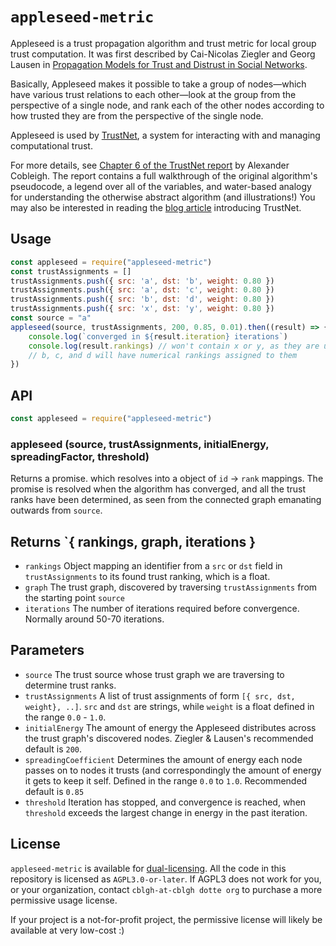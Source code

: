 # `appleseed-metric`
Appleseed is a trust propagation algorithm and trust metric for local group trust computation. It was first described by Cai-Nicolas Ziegler and Georg Lausen in [Propagation Models for Trust and Distrust in Social Networks](https://link.springer.com/article/10.1007/s10796-005-4807-3).

Basically, Appleseed makes it possible to take a group of nodes—which have various trust relations to each other—look at the group from the perspective of a single node, and rank each of the other nodes according to how trusted they are from the perspective of the single node. 

Appleseed is used by [TrustNet](https://github.com/cblgh/trustnet), a system for interacting with and managing computational trust.

For more details, see [Chapter 6 of the TrustNet report](https://cblgh.org/dl/trustnet-cblgh.pdf#section.6.1) by Alexander Cobleigh. The report contains a full walkthrough of the original algorithm's pseudocode, a legend over all of the variables, and water-based analogy for understanding the otherwise abstract algorithm (and illustrations!) You may also be interested in reading the [blog article](https://cblgh.org/articles/trustnet.html) introducing TrustNet.

## Usage
```javascript
const appleseed = require("appleseed-metric")
const trustAssignments = []
trustAssignments.push({ src: 'a', dst: 'b', weight: 0.80 })
trustAssignments.push({ src: 'a', dst: 'c', weight: 0.80 })
trustAssignments.push({ src: 'b', dst: 'd', weight: 0.80 })
trustAssignments.push({ src: 'x', dst: 'y', weight: 0.80 })
const source = "a"
appleseed(source, trustAssignments, 200, 0.85, 0.01).then((result) => {
    console.log(`converged in ${result.iteration} iterations`)
    console.log(result.rankings) // won't contain x or y, as they are unconnected to a. 
    // b, c, and d will have numerical rankings assigned to them
})
```

## API
```javascript
const appleseed = require("appleseed-metric")
```

### appleseed (source, trustAssignments, initialEnergy, spreadingFactor, threshold) 
Returns a promise. which resolves into a object of `id` -> `rank` mappings. The promise is resolved when the algorithm has converged, and all the trust ranks have been determined, as seen from the connected graph emanating outwards from `source`.

## Returns `{ rankings, graph, iterations }
* `rankings` Object mapping an identifier from a `src` or `dst` field in `trustAssignments` to its found trust ranking, which is a float.
* `graph` The trust graph, discovered by traversing `trustAssignments` from the starting point `source`
* `iterations` The number of iterations required before convergence. Normally around 50-70 iterations.

## Parameters
* `source` The trust source whose trust graph we are traversing to determine trust ranks.
* `trustAssignments` A list of trust assignments of form `[{ src, dst, weight}, ..]`. `src` and `dst` are strings, while `weight` is a float defined in the range `0.0` - `1.0`.
* `initialEnergy` The amount of energy the Appleseed distributes across the trust graph's discovered nodes. Ziegler & Lausen's recommended default is `200`.
* `spreadingCoefficient` Determines the amount of energy each node passes on to nodes it trusts (and correspondingly the amount of energy it gets to keep it self. Defined in the range `0.0` to `1.0`. Recommended default is `0.85`
* `threshold` Iteration has stopped, and convergence is reached, when `threshold` exceeds the largest change in energy in the past iteration.

## License
`appleseed-metric` is available for [dual-licensing](https://www.oreilly.com/library/view/open-source-for/0596101198/ch08s07.html). All the code in this repository is licensed as `AGPL3.0-or-later`. If AGPL3 does not work for you, or your organization, contact `cblgh-at-cblgh dotte org` to purchase a more permissive usage license. 

If your project is a not-for-profit project, the permissive license will likely be available at very low-cost :)
